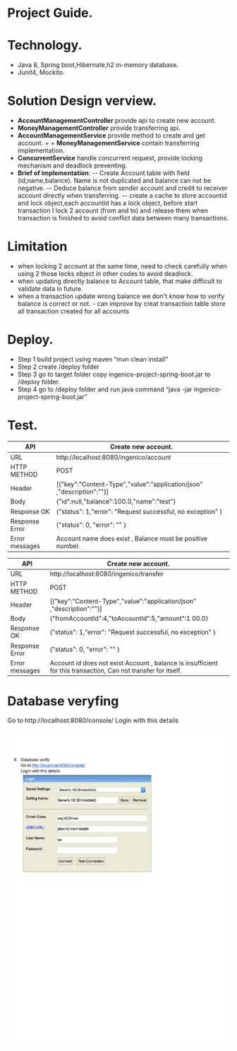 # Project Guide.


#  Technology.
+  Java 8, Spring boot,Hibernate,h2   in-memory   database.
+   Junit4,   Mockito.


# Solution Design verview.
+ **AccountManagementController** provide api to create new account.
+ **MoneyManagementController** provide transferring api.
+ **AccountManagementService** provide method to create and get account.  + + **MoneyManagementService** contain transferring implementation.
+ **ConcurrentService** handle concurrent request, provide locking mechanism and  deadlock preventing.
+ **Brief   of   implementation**:
--   Create   Account   table   with   field   (id,name,balance).   Name   is   not   duplicated   and   balance   can   not   be negative.
--   Deduce   balance   from   sender   account   and   credit   to   receiver   account   directly   when   transferring.
--   create a cache to store accountid and lock object,each accountid has a lock   object,   before   start transaction I lock 2 account (from and to)   and release them when transaction is finished to avoid conflict data between many transactions.
#  Limitation

+  when   locking   2   account   at   the   same   time,   need   to   check   carefully   when   using   2   those   locks      object
in   other   codes   to   avoid   deadlock.
 + when   updating   directly   balance   to   Account   table,   that   make   difficult   to   validate   data   in   future.
  +  when   a   transaction   update   wrong   balance   we   don't   know   how   to   verify   balance   is   correct   or   not.    -   can   improve   by   creat   transaction   table   store   all   transaction   created   for   all   accounts
  
# Deploy.
   + Step   1   build   project   using   maven   “mvn   clean   install”
   + Step   2   create   /deploy   folder
  +  Step   3   go   to   target   folder   copy   ingenico-project-spring-boot.jar   to   /deploy   folder.
   + Step   4   go   to   /deploy   folder   and   run   java   command   “java   -jar   ingenico-project-spring-boot.jar”
  
# Test.



| API | Create   new   account. |
| ------ | ------ |
| URL | http://localhost:8080/ingenico/account |
| HTTP   METHOD | POST|
| Header| [{"key":"Content-Type","value":"application/json" ,"description":""}] |
| Body | {"id":null,"balance":100.0,"name":"test"} |
| Response   OK | {"status":   1,"error":   "Request   successful,   no   exception" }|
| Response   Error | {"status":   0, "error":   "<Detail>" }|
| Error   messages | Account   name   does   exist , Balance   must   be positive   number.|


| API | Create   new   account. |
| ------ | ------ |
| URL | http://localhost:8080/ingenico/transfer |
| HTTP   METHOD | POST|
| Header| [{"key":"Content-Type","value":"application/json" ,"description":""}] |
| Body | {"fromAccountId":4,"toAccountId":5,"amount":1 00.0} |
| Response   OK | {"status":   1,"error":   "Request   successful,   no   exception" }|
| Response   Error | {"status":   0, "error":   "<Detail>" }|
| Error   messages | Account   id   <id>   does   not   exist Account   , balance   is   insufficient   for   this transaction, Can   not   transfer   for   itself.|


# Database veryfing
Go   to    http://localhost:8080/console/ Login   with   this   details




![](ProjectGuide/ProjectGuide-4.png?raw=true)